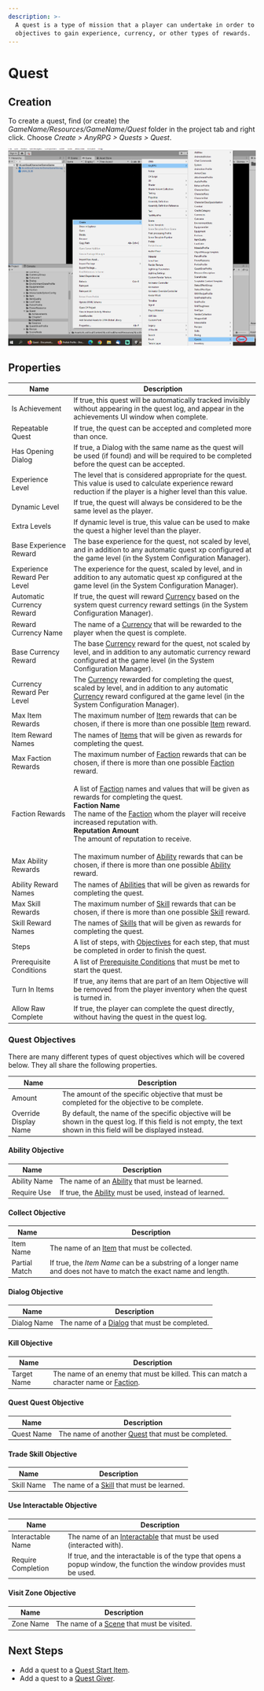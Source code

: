 ```yaml
---
description: >-
  A quest is a type of mission that a player can undertake in order to complete
  objectives to gain experience, currency, or other types of rewards.
---
```


# Quest

## Creation

To create a quest, find (or create) the _GameName/Resources/GameName/Quest_ folder in the project tab and right click.  Choose _Create > AnyRPG > Quests > Quest_.

![](../.gitbook/assets/image.png)

## Properties

| Name                        | Description                                                                                                                                                                                                                                                                                                                                                            |
| --------------------------- | ---------------------------------------------------------------------------------------------------------------------------------------------------------------------------------------------------------------------------------------------------------------------------------------------------------------------------------------------------------------------- |
| Is Achievement              | If true, this quest will be automatically tracked invisibly without appearing in the quest log, and appear in the achievements UI window when complete.                                                                                                                                                                                                                |
| Repeatable Quest            | If true, the quest can be accepted and completed more than once.                                                                                                                                                                                                                                                                                                       |
| Has Opening Dialog          | If true, a Dialog with the same name as the quest will be used (if found) and will be required to be completed before the quest can be accepted.                                                                                                                                                                                                                       |
| Experience Level            | The level that is considered appropriate for the quest. This value is used to calculate experience reward reduction if the player is a higher level than this value.                                                                                                                                                                                                   |
| Dynamic Level               | If true, the quest will always be considered to be the same level as the player.                                                                                                                                                                                                                                                                                       |
| Extra Levels                | If dynamic level is true, this value can be used to make the quest a higher level than the player.                                                                                                                                                                                                                                                                     |
| Base Experience Reward      | The base experience for the quest, not scaled by level, and in addition to any automatic quest xp configured at the game level (in the System Configuration Manager).                                                                                                                                                                                                  |
| Experience Reward Per Level | The experience for the quest, scaled by level, and in addition to any automatic quest xp configured at the game level (in the System Configuration Manager).                                                                                                                                                                                                           |
| Automatic Currency Reward   | If true, the quest will reward [Currency](currency.md) based on the system quest currency reward settings (in the System Configuration Manager).                                                                                                                                                                                                                       |
| Reward Currency Name        | The name of a [Currency](currency.md) that will be rewarded to the player when the quest is complete.                                                                                                                                                                                                                                                                  |
| Base Currency Reward        | The base [Currency](currency.md) reward for the quest, not scaled by level, and in addition to any automatic currency reward configured at the game level (in the System Configuration Manager).                                                                                                                                                                       |
| Currency Reward Per Level   | The [Currency](currency.md) rewarded for completing the quest, scaled by level, and in addition to any automatic [Currency](currency.md) reward configured at the game level (in the System Configuration Manager).                                                                                                                                                    |
| Max Item Rewards            | The maximum number of [Item](items/) rewards that can be chosen, if there is more than one possible [Item](items/) reward.                                                                                                                                                                                                                                             |
| Item Reward Names           | The names of [Items](items/) that will be given as rewards for completing the quest.                                                                                                                                                                                                                                                                                   |
| Max Faction Rewards         | The maximum number of [Faction](faction.md) rewards that can be chosen, if there is more than one possible [Faction](faction.md) reward.                                                                                                                                                                                                                               |
| Faction Rewards             | <p>A list of <a href="faction.md">Faction</a> names and values that will be given as rewards for completing the quest.<br><strong>Faction Name</strong><br>The name of the <a href="faction.md">Faction</a> whom the player will receive increased reputation with.<br><strong>Reputation Amount</strong><br><strong></strong>The amount of reputation to receive.</p> |
| Max Ability Rewards         | The maximum number of [Ability](abilities/) rewards that can be chosen, if there is more than one possible [Ability](abilities/) reward.                                                                                                                                                                                                                               |
| Ability Reward Names        | The names of [Abilities](abilities/) that will be given as rewards for completing the quest.                                                                                                                                                                                                                                                                           |
| Max Skill Rewards           | The maximum number of [Skill](skill.md) rewards that can be chosen, if there is more than one possible [Skill](skill.md) reward.                                                                                                                                                                                                                                       |
| Skill Reward Names          | The names of [Skills](skill.md) that will be given as rewards for completing the quest.                                                                                                                                                                                                                                                                                |
| Steps                       | A list of steps, with [Objectives](quest.md#undefined) for each step, that must be completed in order to finish the quest.                                                                                                                                                                                                                                             |
| Prerequisite Conditions     | A list of [Prerequisite Conditions](../shared-properties/prerequisite-conditions.md) that must be met to start the quest.                                                                                                                                                                                                                                              |
| Turn In Items               | If true, any items that are part of an Item Objective will be removed from the player inventory when the quest is turned in.                                                                                                                                                                                                                                           |
| Allow Raw Complete          | If true, the player can complete the quest directly, without having the quest in the quest log.                                                                                                                                                                                                                                                                        |

### Quest Objectives

There are many different types of quest objectives which will be covered below.  They all share the following properties.

| Name                  | Description                                                                                                                                                         |
| --------------------- | ------------------------------------------------------------------------------------------------------------------------------------------------------------------- |
| Amount                | The amount of the specific objective that must be completed for the objective to be complete.                                                                       |
| Override Display Name | By default, the name of the specific objective will be shown in the quest log.  If this field is not empty, the text shown in this field will be displayed instead. |

#### Ability Objective

| Name         | Description                                                          |
| ------------ | -------------------------------------------------------------------- |
| Ability Name | The name of an [Ability](abilities/) that must be learned.           |
| Require Use  | If true, the [Ability](abilities/) must be used, instead of learned. |

#### Collect Objective

| Name          | Description                                                                                                        |
| ------------- | ------------------------------------------------------------------------------------------------------------------ |
| Item Name     | The name of an [Item](items/) that must be collected.                                                              |
| Partial Match | If true, the _Item Name_ can be a substring of a longer name and does not have to match the exact name and length. |

#### Dialog Objective

| Name        | Description                                               |
| ----------- | --------------------------------------------------------- |
| Dialog Name | The name of a [Dialog](dialog.md) that must be completed. |

#### Kill Objective

| Name        | Description                                                                                          |
| ----------- | ---------------------------------------------------------------------------------------------------- |
| Target Name | The name of an enemy that must be killed.  This can match a character name or [Faction](faction.md). |

#### Quest Quest Objective

| Name       | Description                                                   |
| ---------- | ------------------------------------------------------------- |
| Quest Name | The name of another [Quest](quest.md) that must be completed. |

#### Trade Skill Objective

| Name       | Description                                           |
| ---------- | ----------------------------------------------------- |
| Skill Name | The name of a [Skill](skill.md) that must be learned. |

#### Use Interactable Objective

| Name               | Description                                                                                                            |
| ------------------ | ---------------------------------------------------------------------------------------------------------------------- |
| Interactable Name  | The name of an [Interactable](interactable-option-configurations/) that must be used (interacted with).                |
| Require Completion | If true, and the interactable is of the type that opens a popup window, the function the window provides must be used. |

#### Visit Zone Objective

| Name      | Description                                                |
| --------- | ---------------------------------------------------------- |
| Zone Name | The name of a [Scene](scene-node.md) that must be visited. |

## Next Steps

* Add a quest to a [Quest Start Item](items/quest-start-item.md).
* Add a quest to a [Quest Giver](interactable-option-configurations/quest-giver-config.md).
